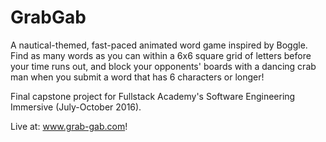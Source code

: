 # GrabGab
A nautical-themed, fast-paced animated word game inspired by Boggle. Find as many words as you can within a 6x6 square grid of letters before your time runs out, and block your opponents' boards with a dancing crab man when you submit a word that has 6 characters or longer!

Final capstone project for Fullstack Academy's Software Engineering Immersive (July-October 2016).

Live at: www.grab-gab.com!
